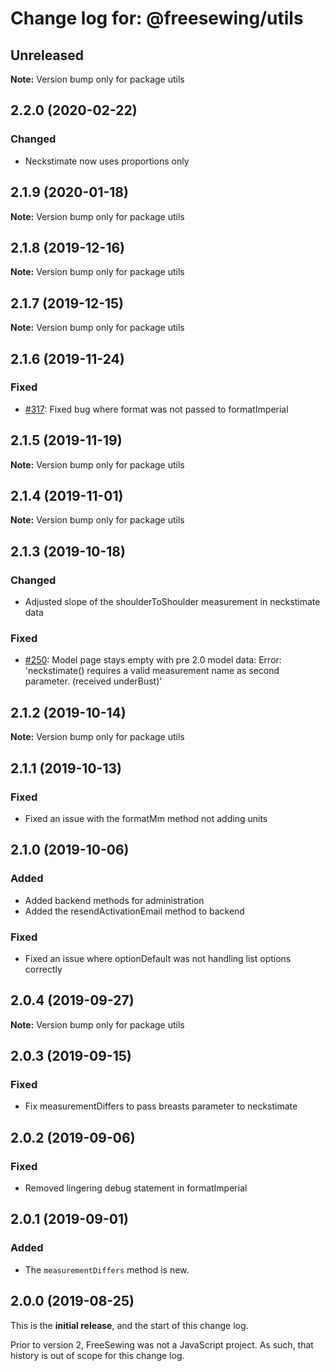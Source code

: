 # Change log for: @freesewing/utils


## Unreleased

**Note:** Version bump only for package utils


## 2.2.0 (2020-02-22)

### Changed

 - Neckstimate now uses proportions only
## 2.1.9 (2020-01-18)

**Note:** Version bump only for package utils


## 2.1.8 (2019-12-16)

**Note:** Version bump only for package utils


## 2.1.7 (2019-12-15)

**Note:** Version bump only for package utils


## 2.1.6 (2019-11-24)

### Fixed

 - [#317](https://github.com/freesewing/freesewing.org/issues/317): Fixed bug where format was not passed to formatImperial
## 2.1.5 (2019-11-19)

**Note:** Version bump only for package utils


## 2.1.4 (2019-11-01)

**Note:** Version bump only for package utils


## 2.1.3 (2019-10-18)

### Changed

 - Adjusted slope of the shoulderToShoulder measurement in neckstimate data

### Fixed

 - [#250](https://github.com/freesewing/freesewing.org/issues/250): Model page stays empty with pre 2.0 model data: Error: 'neckstimate() requires a valid measurement name as second parameter. (received underBust)'
## 2.1.2 (2019-10-14)

**Note:** Version bump only for package utils


## 2.1.1 (2019-10-13)

### Fixed

 - Fixed an issue with the formatMm method not adding units
## 2.1.0 (2019-10-06)

### Added

 - Added backend methods for administration
 - Added the resendActivationEmail method to backend

### Fixed

 - Fixed an issue where optionDefault was not handling list options correctly
## 2.0.4 (2019-09-27)

**Note:** Version bump only for package utils


## 2.0.3 (2019-09-15)

### Fixed

 - Fix measurementDiffers to pass breasts parameter to neckstimate
## 2.0.2 (2019-09-06)

### Fixed

 - Removed lingering debug statement in formatImperial
## 2.0.1 (2019-09-01)

### Added

 - The `measurementDiffers` method is new.


## 2.0.0 (2019-08-25)

This is the **initial release**, and the start of this change log.

Prior to version 2, FreeSewing was not a JavaScript project.
As such, that history is out of scope for this change log.
